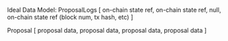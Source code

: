 Ideal Data Model:
ProposalLogs [
  on-chain state ref,
  on-chain state ref,
  null,
  on-chain state ref (block num, tx hash, etc)
]  

Proposal [
  proposal data,
  proposal data,
  proposal data,
  proposal data
]  
